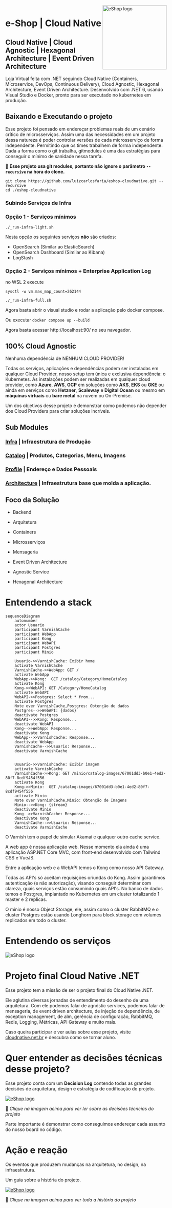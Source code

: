 <a href="https://cloudnative.net.br/?utm_source=github&utm_medium=image&utm_campaign=eshop-cloudnative">
   <img src="https://github.com/luizcarlosfaria/eshop-cloudnative/raw/main/docs/assets/eshop.webp" alt="eShop logo" title="eShopOnContainers" align="right" height="200" />
</a>

# e-Shop | Cloud Native 
## Cloud Native | Cloud Agnostic | Hexagonal Architecture | Event Driven Architecture

Loja Virtual feita com .NET seguindo Cloud Native (Containers, Microservice, DevOps, Continuous Delivery), Cloud Agnostic, Hexagonal Architecture, Event Driven Architecture. Desenvolvido com .NET 6, usando Visual Studio e Docker, pronto para ser executado no kubernetes em produção.

## Baixando e Executando o projeto

Esse projeto foi pensado em endereçar problemas reais de um cenário crítico de microsserviços. Assim uma das necessidades em um projeto dessa natureza é poder controlar versões de cada microsserviço de forma independente. Permitindo que os times trabalhem de forma independente. Dada a forma como o git trabalha, gitmodules é uma das estratégias para conseguir o mínimo de sanidade nessa tarefa.

🎯 **Esse projeto usa git modules, portanto não ignore o parâmetro `--recursive` na hora do clone.**

```
git clone https://github.com/luizcarlosfaria/eshop-cloudnative.git --recursive
cd ./eshop-cloudnative
```

### Subindo Serviços de Infra

### Opção 1 - Serviços mínimos
```
./_run-infra-light.sh

```

Nesta opção os seguintes serviços **não** são criados:

* OpenSearch (Similar ao ElasticSearch)
* OpenSearch Dashboard  (Similar ao Kibana)
* LogStash

### Opção 2 - Serviços mínimos + Enterprise Application Log

no WSL 2 execute

```
sysctl -w vm.max_map_count=262144
```

```
./_run-infra-full.sh
```

Agora basta abrir o visual studio e rodar a aplicação pelo docker compose.

Ou executar `docker compose up --build`

Agora basta acessar http://localhost:90/ no seu navegador.


## 100% Cloud Agnostic

Nenhuma dependência de NENHUM CLOUD PROVIDER! 

Todas os serviços, aplicações e dependências podem ser instaladas em qualquer Cloud Provider, nosso setup tem única e exclusiva dependência: o Kubernetes.
As instalações podem ser realizadas em qualquer cloud provider, como **Azure**, **AWS**, **GCP** em soluções como **AKS**, **EKS** ou **GKE** ou ainda em serviços como **Hetzner**, **Scaleway** e **Digital Ocean** ou mesmo em **máquinas virtuais** ou **bare metal** na nuvem ou On-Premise.

Um dos objetivos desse projeto é demonstrar como podemos não depender dos Cloud Providers para criar soluções incríveis.

## Sub Modules

### [Infra](../../../eshop-cloudnative-infra) | Infraestrutura de Produção

### [Catalog](../../../eshop-cloudnative-catalog) | Produtos, Categorias, Menu, Imagens

### [Profile](../../../eshop-cloudnative-profile) | Endereço e Dados Pessoais

### [Architecture](../../../eshop-cloudnative-architecture) | Infraestrutura base que molda a aplicação.

## Foco da Solução

* Backend

* Arquitetura

* Containers

* Microsserviços

* Mensageria

* Event Driven Architecture
 
* Agnostic Service

* Hexagonal Architecture

# Entendendo a stack

```mermaid
sequenceDiagram
    autonumber
    actor Usuario
    participant VarnishCache
    participant WebApp
    participant Kong
    participant WebAPI
    participant Postgres
    participant Minio
    
    Usuario->>VarnishCache: Exibir home
    activate VarnishCache
    VarnishCache->>WebApp: GET /
    activate WebApp
    WebApp->>Kong:  GET /catalog/Category/HomeCatalog
    activate Kong
    Kong->>WebAPI: GET /Category/HomeCatalog
    activate WebAPI
    WebAPI->>Postgres: Select * from...
    activate Postgres
    Note over VarnishCache,Postgres: Obtenção de dados
    Postgres-->>WebAPI: {dados}
    deactivate Postgres
    WebAPI-->>Kong: Response...
    deactivate WebAPI
    Kong-->>WebApp: Response...
    deactivate Kong
    WebApp-->>VarnishCache: Response...    
    deactivate WebApp
    VarnishCache-->>Usuario: Response... 
    deactivate VarnishCache
    

    Usuario->>VarnishCache: Exibir imagem
    activate VarnishCache
    VarnishCache->>Kong: GET /minio/catalog-images/67001dd3-b0e1-4ed2-80f7-8cdf9454f556
    activate Kong
    Kong->>Minio:  GET /catalog-images/67001dd3-b0e1-4ed2-80f7-8cdf9454f556
    activate Minio
    Note over VarnishCache,Minio: Obtenção de Imagens
    Minio-->>Kong: {stream}
    deactivate Minio
    Kong-->>VarnishCache: Response...   
    deactivate Kong 
    VarnishCache-->>Usuario: Response...  
    deactivate VarnishCache
```

O Varnish tem o papel de simular Akamai e qualquer outro cache service. 

A web app é nossa aplicação web. Nesse momento ela ainda é uma aplicação ASP.NET Core MVC, com front-end desenvolvido com Tailwind CSS e VueJS.

Entre a aplicação web e a WebAPI temos o Kong como nosso API Gateway. 

Todas as API's só aceitam requisições oriundas do Kong. Assim garantimos autenticação (e não autorização), visando conseguir determinar com clareza, quais serviços estão consumindo quais API's. No banco de dados temos o Postgres, implantado no Kubernetes em um cluster totalizando 1 master e 2 replicas. 

O minio é nosso Object Storage, ele, assim como o cluster RabbitMQ e o cluster Postgres estão usando Longhorn para block storage com volumes replicados em todo o cluster.

# Entendendo os serviços

<img src="https://raw.githubusercontent.com/luizcarlosfaria/eshop-cloudnative/main/docs/assets/DiagramaVisio02.png" alt="eShop logo" title="eShopOnContainers"  />


# Projeto final Cloud Native .NET

Esse projeto tem a missão de ser o projeto final do Cloud Native .NET. 

Ele aglutina diversas jornadas de entendimento do desenho de uma arquitetura. Com ele podemos falar de agnóstic services, podemos falar de mensageria, de event driven architecture, de injeção de dependência, de exception management, de alm, gerência de configuração, RabbitMQ, Redis, Logging, Métricas, API Gateway e muito mais.

Caso queira participar e ver aulas sobre esse projeto, visite [cloudnative.net.br](https://cloudnative.net.br/?utm_source=github&utm_medium=markdown&utm_campaign=eshop-cloudnative) e descubra como se tornar aluno.

# Quer entender as decisões técnicas desse projeto?

Esse projeto conta com um **Decision Log** contendo todas as grandes decisões de arquitetura, design e estratégia de codificação do projeto. 

<a href="https://github.com/users/luizcarlosfaria/projects/2/views/2">
   <img src="https://github.com/luizcarlosfaria/eshop-cloudnative/raw/main/docs/assets/EShop-Cloud-Native-Decision-Log.png" alt="eShop logo" title="eShopOnContainers" align="center" />
</a>

 🚨 *Clique na imagem acima para ver ler sobre as decisões técncias do projeto*


Parte importante é demonstrar como conseguimos endereçar cada assunto do nosso board no código.

# Ação e reação 

Os eventos que produzem mudanças na arquitetura, no design, na infraestrutura. 

Um guia sobre a história do projeto.

<a href="https://github.com/luizcarlosfaria/eshop-cloudnative/blob/main/HISTORY.md">
   <img src="https://github.com/luizcarlosfaria/eshop-cloudnative/raw/main/docs/assets/EShop-Cloud-Native-AcaoReacao01.png" alt="eShop logo" title="eShopOnContainers" align="center" />
</a>

🚨  *Clique na imagem acima para ver toda a história do projeto*
